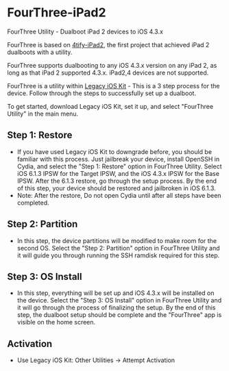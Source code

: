 # FourThree-iPad2
FourThree Utility - Dualboot iPad 2 devices to iOS 4.3.x

FourThree is based on [4tify-iPad2](https://github.com/Zurac-Apps/4tify-iPad2), the first project that achieved iPad 2 dualboots with a utility.

FourThree supports dualbooting to any iOS 4.3.x version on any iPad 2, as long as that iPad 2 supported 4.3.x. iPad2,4 devices are not supported.

FourThree is a utility within [Legacy iOS Kit](https://github.com/LukeZGD/Legacy-iOS-Kit) - This is a 3 step process for the device. Follow through the steps to successfully set up a dualboot.

To get started, download Legacy iOS Kit, set it up, and select "FourThree Utility" in the main menu.

## Step 1: Restore

- If you have used Legacy iOS Kit to downgrade before, you should be familiar with this process. Just jailbreak your device, install OpenSSH in Cydia, and select the "Step 1: Restore" option in FourThree Utility. Select iOS 6.1.3 IPSW for the Target IPSW, and the iOS 4.3.x IPSW for the Base IPSW. After the 6.1.3 restore, go through the setup process. By the end of this step, your device should be restored and jailbroken in iOS 6.1.3.
- Note: After the restore, Do not open Cydia until after all steps have been completed.

## Step 2: Partition

- In this step, the device partitions will be modified to make room for the second OS. Select the "Step 2: Partition" option in FourThree Utility and it will guide you through running the SSH ramdisk required for this step.

## Step 3: OS Install

- In this step, everything will be set up and iOS 4.3.x will be installed on the device. Select the "Step 3: OS Install" option in FourThree Utility and it will go through the process of finalizing the setup. By the end of this step, the dualboot setup should be complete and the "FourThree" app is visible on the home screen.

## Activation

- Use Legacy iOS Kit: Other Utilities -> Attempt Activation
